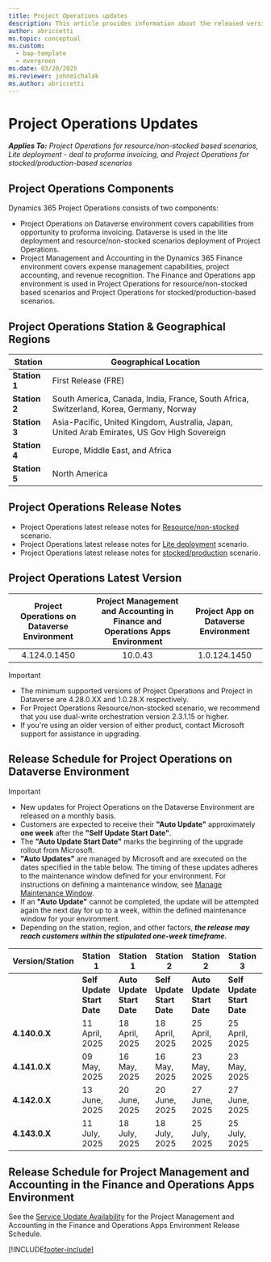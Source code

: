 ```yaml
---
title: Project Operations updates
description: This article provides information about the released versions of Dynamics 365 Project Operations.
author: abriccetti
ms.topic: conceptual
ms.custom: 
  - bap-template
  - evergreen
ms.date: 03/20/2025
ms.reviewer: johnmichalak
ms.author: abriccetti
---
```


# Project Operations Updates

_**Applies To:** Project Operations for resource/non-stocked based scenarios, Lite deployment - deal to proforma invoicing, and Project Operations for stocked/production-based scenarios_

## Project Operations Components

Dynamics 365 Project Operations consists of two components:

- Project Operations on Dataverse environment covers capabilities from opportunity to proforma invoicing. Dataverse is used in the lite deployment and resource/non-stocked scenarios deployment of Project Operations.
- Project Management and Accounting in the Dynamics 365 Finance environment covers expense management capabilities, project accounting, and revenue recognition. The Finance and Operations app environment is used in Project Operations for resource/non-stocked based scenarios and Project Operations for stocked/production-based scenarios.

## Project Operations Station & Geographical Regions

| **Station**   | **Geographical Location**                                                                   |
|---------------|---------------------------------------------------------------------------------------------|
| **Station 1** | First Release (FRE)                                                                         |
| **Station 2** | South America, Canada, India, France, South Africa, Switzerland, Korea, Germany, Norway     |
| **Station 3** | Asia-Pacific, United Kingdom, Australia, Japan, United Arab Emirates, US Gov High Sovereign |
| **Station 4** | Europe, Middle East, and Africa                                                             |
| **Station 5** | North America                                                                               |

## Project Operations Release Notes
- Project Operations latest release notes for [Resource/non-stocked](whats-new-feb-2025-resource-based.md) scenario.
- Project Operations latest release notes for [Lite deployment](../pro/whats-new/whats-new-feb-2025-lite.md) scenario.
- Project Operations latest release notes for [stocked/production](../prod-pma/whats-new/whats-new-Feb-2024-stocked.md) scenario.

## Project Operations Latest Version

| **Project Operations on Dataverse Environment** | **Project Management and Accounting in Finance and Operations Apps Environment** | **Project App on Dataverse Environment** |
|:-----------------------------------------------:|:--------------------------------------------------------------------------------:|:----------------------------------------:|
|                   4.124.0.1450                  |                                      10.0.43                                     |                1.0.124.1450              |

> [!IMPORTANT]
> - The minimum supported versions of Project Operations and Project in Dataverse are 4.28.0.XX and 1.0.28.X respectively.
> - For Project Operations Resource/non-stocked scenario, we recommend that you use dual-write orchestration version 2.3.1.15 or higher.
> - If you're using an older version of either product, contact Microsoft support for assistance in upgrading.

## Release Schedule for Project Operations on Dataverse Environment

> [!IMPORTANT]
> - New updates for Project Operations on the Dataverse Environment are released on a monthly basis.
> - Customers are expected to receive their **"Auto Update"** approximately **one week** after the **"Self Update Start Date"**.
> - The **"Auto Update Start Date"** marks the beginning of the upgrade rollout from Microsoft.
> - **"Auto Updates"** are managed by Microsoft and are executed on the dates specified in the table below. The timing of these updates adheres to the maintenance window defined for your environment. For instructions on defining a maintenance window, see [Manage Maintenance Window](https://learn.microsoft.com/en-us/power-platform/admin/manage-maintenance-window).
> - If an **"Auto Update"** cannot be completed, the update will be attempted again the next day for up to a week, within the defined maintenance window for your environment.
> - Depending on the station, region, and other factors, _**the release may reach customers within the stipulated one-week timeframe.**_

| **Version/Station** | **Station 1**              | **Station 1**              | **Station 2**              | **Station 2**              | **Station 3**              | **Station 3**              | **Station 4**              | **Station 4**              | **Station 5**              | **Station 5**              |
|---------------------|----------------------------|----------------------------|----------------------------|----------------------------|----------------------------|----------------------------|----------------------------|----------------------------|----------------------------|----------------------------|
|                     | **Self Update Start Date** | **Auto Update Start Date** | **Self Update Start Date** | **Auto Update Start Date** | **Self Update Start Date** | **Auto Update Start Date** | **Self Update Start Date** | **Auto Update Start Date** | **Self Update Start Date** | **Auto Update Start Date** |
| **4.140.0.X**       | 11 April, 2025             | 18 April, 2025             | 18 April, 2025             | 25 April, 2025             | 25 April, 2025             | 02 May, 2025               | 02 May, 2025               | 09 May, 2025               | 09 May, 2025               | 16 May, 2025               |
| **4.141.0.X**       | 09 May, 2025               | 16 May, 2025               | 16 May, 2025               | 23 May, 2025               | 23 May, 2025               | 30 May, 2025               | 30 May, 2025               | 06 June, 2025              | 06 June, 2025              | 13 June, 2025              |
| **4.142.0.X**       | 13 June, 2025              | 20 June, 2025              | 20 June, 2025              | 27 June, 2025              | 27 June, 2025              | 04 July, 2025              | 04 July, 2025              | 11 July, 2025              | 11 July, 2025              | 18 July, 2025              |
| **4.143.0.X**       | 11 July, 2025              | 18 July, 2025              | 18 July, 2025              | 25 July, 2025              | 25 July, 2025              | 01 August, 2025            | 01 August, 2025            | 09 August, 2025            | 09 August, 2025            | 16 August, 2025            |

## Release Schedule for Project Management and Accounting in the Finance and Operations Apps Environment

See the [Service Update Availability](https://learn.microsoft.com/en-us/dynamics365/fin-ops-core/dev-itpro/get-started/public-preview-releases) for the Project Management and Accounting in the Finance and Operations Apps Environment Release Schedule. 

[!INCLUDE[footer-include](../includes/footer-banner.md)]
